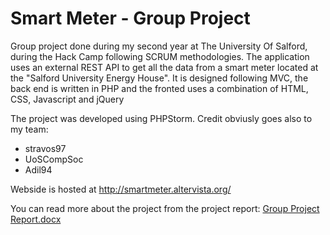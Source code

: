 # Smart Meter - Group Project

Group project done during my second year at The University Of Salford, during the Hack Camp following SCRUM methodologies. The application uses an external REST API to get all the data from a smart meter located at the "Salford University Energy House". It is designed following MVC, the back end is written in PHP and the fronted uses a combination of HTML, CSS, Javascript and jQuery

The project was developed using PHPStorm. 
Credit obviusly goes also to my team:
- stravos97
- UoSCompSoc
- Adil94

Webside is hosted at http://smartmeter.altervista.org/

You can read more about the project from the project report: [Group Project Report.docx](https://github.com/namakeingo/Smart_Meter-Group_Project/blob/master/Group%20Project%20Report.docx)
